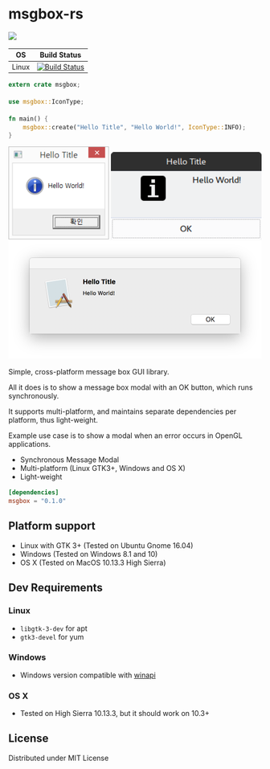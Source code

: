 # msgbox-rs

[![](http://meritbadge.herokuapp.com/msgbox)](https://crates.io/crates/msgbox)

| OS | Build Status
| -- | -----
| Linux | [![Build Status](https://travis-ci.org/bekker/msgbox-rs.svg?branch=master)](https://travis-ci.org/bekker/msgbox-rs)


```rust
extern crate msgbox;

use msgbox::IconType;

fn main() {
    msgbox::create("Hello Title", "Hello World!", IconType::INFO);
}
```

<img src="examples/hello_world_windows.png?raw=true" width="200px" />

<img src="examples/hello_world_linux.png?raw=true" width="300px" />

<img src="examples/hello_world_macos.png?raw=true" width="600px" />

Simple, cross-platform message box GUI library.

All it does is to show a message box modal with an OK button, which runs synchronously.

It supports multi-platform, and maintains separate dependencies per platform, thus light-weight.

Example use case is to show a modal when an error occurs in OpenGL applications.

 - Synchronous Message Modal
 - Multi-platform (Linux GTK3+, Windows and OS X)
 - Light-weight

```toml
[dependencies]
msgbox = "0.1.0"
```

## Platform support
* Linux with GTK 3+ (Tested on Ubuntu Gnome 16.04)
* Windows (Tested on Windows 8.1 and 10)
* OS X (Tested on MacOS 10.13.3 High Sierra)

## Dev Requirements

### Linux
* `libgtk-3-dev` for apt
* `gtk3-devel` for yum

### Windows
* Windows version compatible with [winapi](https://github.com/retep998/winapi-rs)

### OS X
* Tested on High Sierra 10.13.3, but it should work on 10.3+

## License
Distributed under MIT License
